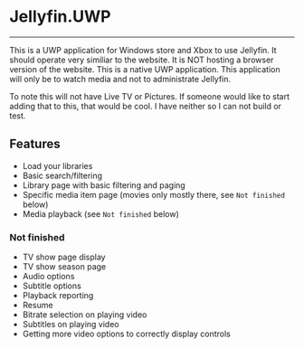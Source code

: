 # Jellyfin.UWP
----------------------------

This is a UWP application for Windows store and Xbox to use Jellyfin. It should operate very similiar to the website. It is NOT hosting a browser version of the website. This is a native UWP application. This application will only be to watch media and not to administrate Jellyfin.

To note this will not have Live TV or Pictures. If someone would like to start adding that to this, that would be cool. I have neither so I can not build or test.

## Features
* Load your libraries
* Basic search/filtering
* Library page with basic filtering and paging
* Specific media item page (movies only mostly there, see `Not finished` below)
* Media playback (see `Not finished` below)

### Not finished

* TV show page display
* TV show season page
* Audio options
* Subtitle options
* Playback reporting
* Resume
* Bitrate selection on playing video
* Subtitles on playing video
* Getting more video options to correctly display controls
